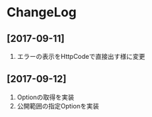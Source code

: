 # ChangeLog
## [2017-09-11]
1. エラーの表示をHttpCodeで直接出す様に変更
## [2017-09-12]
1. Optionの取得を実装
2. 公開範囲の指定Optionを実装
